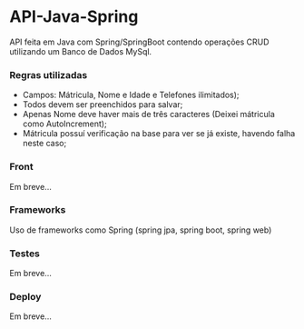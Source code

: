 # API-Java-Spring
API feita em Java com Spring/SpringBoot contendo operações CRUD utilizando um Banco de Dados MySql.

### Regras utilizadas
- Campos: Mátricula, Nome e Idade e Telefones ilimitados);
- Todos devem ser preenchidos para salvar;
- Apenas Nome deve haver mais de três caracteres (Deixei mátricula como AutoIncrement);
- Mátricula possuí verificação na base para ver se já existe, havendo falha neste caso;

### Front
Em breve...

### Frameworks
Uso de frameworks como Spring (spring jpa, spring boot, spring web)

### Testes
Em breve...

### Deploy
Em breve...
